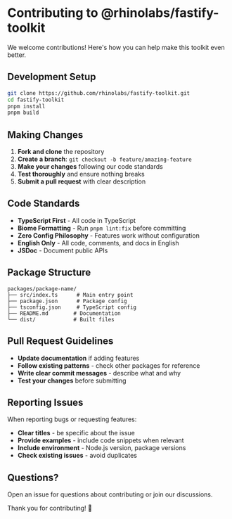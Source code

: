 # Contributing to @rhinolabs/fastify-toolkit

We welcome contributions! Here's how you can help make this toolkit even better.

## Development Setup

```bash
git clone https://github.com/rhinolabs/fastify-toolkit.git
cd fastify-toolkit
pnpm install
pnpm build
```

## Making Changes

1. **Fork and clone** the repository
2. **Create a branch**: `git checkout -b feature/amazing-feature`
3. **Make your changes** following our code standards
4. **Test thoroughly** and ensure nothing breaks
5. **Submit a pull request** with clear description

## Code Standards

- **TypeScript First** - All code in TypeScript
- **Biome Formatting** - Run `pnpm lint:fix` before committing
- **Zero Config Philosophy** - Features work without configuration
- **English Only** - All code, comments, and docs in English
- **JSDoc** - Document public APIs

## Package Structure

```
packages/package-name/
├── src/index.ts      # Main entry point
├── package.json      # Package config
├── tsconfig.json     # TypeScript config
├── README.md        # Documentation
└── dist/            # Built files
```

## Pull Request Guidelines
- **Update documentation** if adding features
- **Follow existing patterns** - check other packages for reference
- **Write clear commit messages** - describe what and why
- **Test your changes** before submitting

## Reporting Issues

When reporting bugs or requesting features:

- **Clear titles** - be specific about the issue
- **Provide examples** - include code snippets when relevant
- **Include environment** - Node.js version, package versions
- **Check existing issues** - avoid duplicates

## Questions?

Open an issue for questions about contributing or join our discussions.

Thank you for contributing! 🎉
